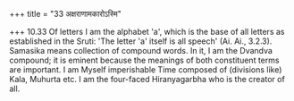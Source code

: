+++
title = "33 अक्षराणामकारोऽस्मि"

+++
10.33 Of letters I am the alphabet 'a', which is the base of all letters
as established in the Sruti: 'The letter 'a' itself is all speech' (Ai.
Ai., 3.2.3). Samasika means collection of compound words. In it, I am
the Dvandva compound; it is eminent because the meanings of both
constituent terms are important. I am Myself imperishable Time composed
of (divisions like) Kala, Muhurta etc. I am the four-faced Hiranyagarbha
who is the creator of all.
